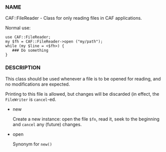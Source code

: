 ### NAME

CAF::FileReader - Class for only reading files in CAF applications.

Normal use:

    use CAF::FileReader;
    my $fh = CAF::FileReader->open ("my/path");
    while (my $line = <$fh>) {
       ### Do something
    }

### DESCRIPTION

This class should be used whenever a file is to be opened for reading,
and no modifications are expected.

Printing to this file is allowed, but changes will be discarded (in
effect, the `FileWriter` is `cancel`-ed.

- new

    Create a new instance: open the file `$fn`, read it,
    seek to the beginning and `cancel` any (future) changes.

- open

    Synonym for `new()`
